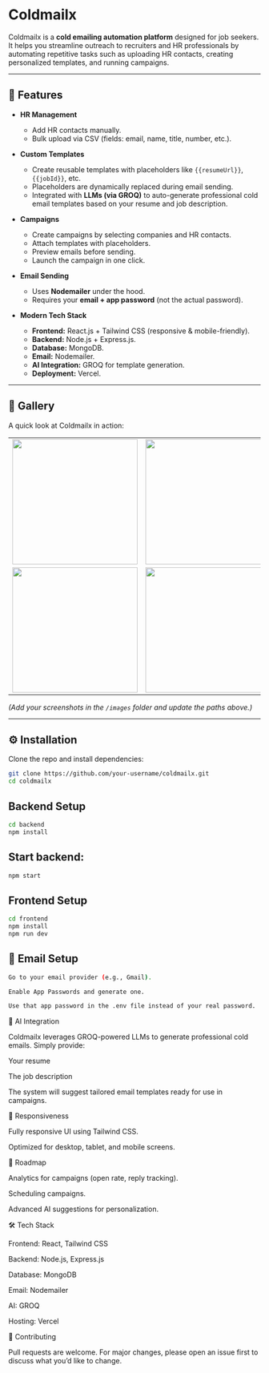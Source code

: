 # Coldmailx  

Coldmailx is a **cold emailing automation platform** designed for job seekers. It helps you streamline outreach to recruiters and HR professionals by automating repetitive tasks such as uploading HR contacts, creating personalized templates, and running campaigns.  

---

## 🚀 Features  

- **HR Management**  
  - Add HR contacts manually.  
  - Bulk upload via CSV (fields: email, name, title, number, etc.).  

- **Custom Templates**  
  - Create reusable templates with placeholders like `{{resumeUrl}}`, `{{jobId}}`, etc.  
  - Placeholders are dynamically replaced during email sending.  
  - Integrated with **LLMs (via GROQ)** to auto-generate professional cold email templates based on your resume and job description.  

- **Campaigns**  
  - Create campaigns by selecting companies and HR contacts.  
  - Attach templates with placeholders.  
  - Preview emails before sending.  
  - Launch the campaign in one click.  

- **Email Sending**  
  - Uses **Nodemailer** under the hood.  
  - Requires your **email + app password** (not the actual password).  

- **Modern Tech Stack**  
  - **Frontend:** React.js + Tailwind CSS (responsive & mobile-friendly).  
  - **Backend:** Node.js + Express.js.  
  - **Database:** MongoDB.  
  - **Email:** Nodemailer.  
  - **AI Integration:** GROQ for template generation.  
  - **Deployment:** Vercel.  

---

## 📸 Gallery  

A quick look at Coldmailx in action:  

<div align="center">  
  <table>  
    <tr>  
      <td><img src="images/dashboard.png" width="250"/></td>  
      <td><img src="images/hr-upload.png" width="250"/></td>  
      <td><img src="images/template-creation.png" width="250"/></td>  
    </tr>  
    <tr>  
      <td><img src="images/campaign-preview.png" width="250"/></td>  
      <td><img src="images/email-sent.png" width="250"/></td>  
      <td><img src="images/mobile-view.png" width="250"/></td>  
    </tr>  
  </table>  
</div>  

*(Add your screenshots in the `/images` folder and update the paths above.)*  

---

## ⚙️ Installation  

Clone the repo and install dependencies:  

```bash
git clone https://github.com/your-username/coldmailx.git
cd coldmailx
```

## Backend Setup

```bash
cd backend
npm install
```

## Start backend:
```bash
npm start
```
 
## Frontend Setup
```bash
cd frontend
npm install
npm run dev
```


## 📧 Email Setup
```bash
Go to your email provider (e.g., Gmail).

Enable App Passwords and generate one.

Use that app password in the .env file instead of your real password.

```

🤖 AI Integration

Coldmailx leverages GROQ-powered LLMs to generate professional cold emails.
Simply provide:

Your resume

The job description

The system will suggest tailored email templates ready for use in campaigns.

📱 Responsiveness

Fully responsive UI using Tailwind CSS.

Optimized for desktop, tablet, and mobile screens.

📌 Roadmap

 Analytics for campaigns (open rate, reply tracking).

 Scheduling campaigns.

 Advanced AI suggestions for personalization.

🛠️ Tech Stack

Frontend: React, Tailwind CSS

Backend: Node.js, Express.js

Database: MongoDB

Email: Nodemailer

AI: GROQ

Hosting: Vercel

🤝 Contributing

Pull requests are welcome. For major changes, please open an issue first to discuss what you’d like to change.

